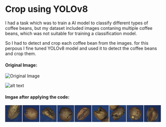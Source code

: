 
# Crop using YOLOv8

I had a task which was to train a AI model to classify different types of coffee beans, but my dataset included images contaning multiple coffee beans, which was not suitable for training a classification model.

So I had to detect and crop each coffee bean from the images.
for this perpous I fine tuned YOLOv8 model and used it to detect the coffee beans and crop them.


#### Original Image:
![Original Image](Sample/image_1.bmp)

![alt text](Sample/after_yolo.bmp)

#### Imgae after applying the code:
![Original Image](Sample/stacked_images.png)
